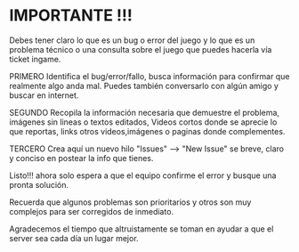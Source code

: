 # IMPORTANTE !!!

Debes tener claro lo que es un bug o error del juego y lo que es un problema técnico o una consulta sobre el juego que puedes hacerla vía ticket ingame.

PRIMERO
Identifica el bug/error/fallo, busca información para confirmar que realmente algo anda mal. Puedes también conversarlo con algún amigo y buscar en internet.

SEGUNDO
Recopila la información necesaria que demuestre el problema, imágenes sin lineas o textos editados, Videos cortos donde se aprecie lo que reportas, links otros videos,imágenes o paginas donde complementes.

TERCERO
Crea aquí un nuevo hilo "Issues" --> "New Issue" se breve, claro y conciso en postear la info que tienes.

Listo!!! ahora solo espera a que el equipo confirme el error y busque una pronta solución.

Recuerda que algunos problemas son prioritarios y otros son muy complejos para ser corregidos de inmediato.

Agradecemos el tiempo que altruistamente se toman en ayudar a que el server sea cada día un lugar mejor.
